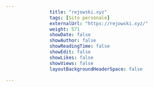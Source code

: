 ---
                title: "rejowski.xyz"
                tags: [Sito personale]
                externalUrl: "https://rejowski.xyz/"
                weight: 571
                showDate: false
                showAuthor: false
                showReadingTime: false
                showEdit: false
                showLikes: false
                showViews: false
                layoutBackgroundHeaderSpace: false
                ---

